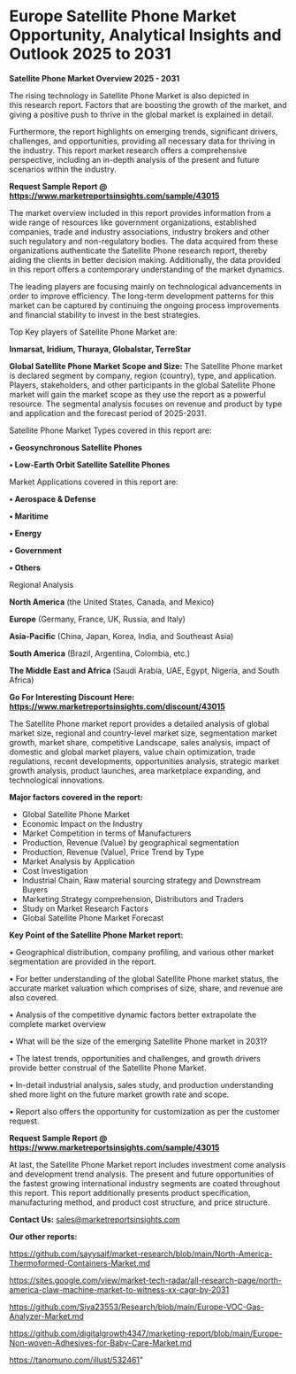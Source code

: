 # Europe Satellite Phone Market Opportunity, Analytical Insights and Outlook 2025 to 2031

<Strong> Satellite Phone Market Overview 2025 - 2031</strong>

The rising technology in Satellite Phone Market is also depicted in this research report. Factors that are boosting the growth of the market, and giving a positive push to thrive in the global market is explained in detail.

Furthermore, the report highlights on emerging trends, significant drivers, challenges, and opportunities, providing all necessary data for thriving in the industry. This report market research offers a comprehensive perspective, including an in-depth analysis of the present and future scenarios within the industry.

<strong>Request Sample Report @ <a href=https://www.marketreportsinsights.com/sample/43015>https://www.marketreportsinsights.com/sample/43015</a></strong>

The market overview included in this report provides information from a wide range of resources like government organizations, established companies, trade and industry associations, industry brokers and other such regulatory and non-regulatory bodies. The data acquired from these organizations authenticate the Satellite Phone research report, thereby aiding the clients in better decision making. Additionally, the data provided in this report offers a contemporary understanding of the market dynamics.

The leading players are focusing mainly on technological advancements in order to improve efficiency. The long-term development patterns for this market can be captured by continuing the ongoing process improvements and financial stability to invest in the best strategies.

Top Key players of Satellite Phone Market are:

<strong>Inmarsat, Iridium, Thuraya, Globalstar, TerreStar</strong>

<strong><b>Global Satellite Phone Market Scope and Size:</b></strong>
The Satellite Phone market is declared segment by company, region (country), type, and application. Players, stakeholders, and other participants in the global Satellite Phone market will gain the market scope as they use the report as a powerful resource. The segmental analysis focuses on revenue and product by type and application and the forecast period of 2025-2031.

Satellite Phone Market Types covered in this report are:

<strong>•  Geosynchronous Satellite Phones

•  Low-Earth Orbit Satellite Satellite Phones</strong>

Market Applications covered in this report are:

<strong>•  Aerospace & Defense

•  Maritime

•  Energy

•  Government

•  Others</strong> 

Regional Analysis

<strong>North America</strong> (the United States, Canada, and Mexico)

<strong>Europe</strong> (Germany, France, UK, Russia, and Italy)

<strong>Asia-Pacific</strong> (China, Japan, Korea, India, and Southeast Asia)

<strong>South America</strong> (Brazil, Argentina, Colombia, etc.)

<strong>The Middle East and Africa</strong> (Saudi Arabia, UAE, Egypt, Nigeria, and South Africa)

<strong>Go For Interesting Discount Here: <a href=https://www.marketreportsinsights.com/discount/43015>https://www.marketreportsinsights.com/discount/43015</a></strong>

The Satellite Phone market report provides a detailed analysis of global market size, regional and country-level market size, segmentation market growth, market share, competitive Landscape, sales analysis, impact of domestic and global market players, value chain optimization, trade regulations, recent developments, opportunities analysis, strategic market growth analysis, product launches, area marketplace expanding, and technological innovations.

<strong><b>Major factors covered in the report:</b></strong>
<ul>
  <li>Global Satellite Phone Market </li>
  <li>Economic Impact on the Industry</li>
  <li>Market Competition in terms of Manufacturers</li>
  <li>Production, Revenue (Value) by geographical segmentation</li>
  <li>Production, Revenue (Value), Price Trend by Type</li>
  <li>Market Analysis by Application</li>
  <li>Cost Investigation</li>
  <li>Industrial Chain, Raw material sourcing strategy and Downstream Buyers</li>
  <li>Marketing Strategy comprehension, Distributors and Traders</li>
  <li>Study on Market Research Factors</li>
  <li>Global Satellite Phone Market Forecast</li>
</ul>

<strong><b>Key Point of the Satellite Phone Market report:</b></strong>

• Geographical distribution, company profiling, and various other market segmentation are provided in the report.

• For better understanding of the global Satellite Phone market status, the accurate market valuation which comprises of size, share, and revenue are also covered.

• Analysis of the competitive dynamic factors better extrapolate the complete market overview

• What will be the size of the emerging Satellite Phone market in 2031?

• The latest trends, opportunities and challenges, and growth drivers provide better construal of the Satellite Phone Market.

• In-detail industrial analysis, sales study, and production understanding shed more light on the future market growth rate and scope.

• Report also offers the opportunity for customization as per the customer request.

<strong>Request Sample Report @ <a href=https://www.marketreportsinsights.com/sample/43015>https://www.marketreportsinsights.com/sample/43015</a></strong>

At last, the Satellite Phone Market report includes investment come analysis and development trend analysis. The present and future opportunities of the fastest growing international industry segments are coated throughout this report. This report additionally presents product specification, manufacturing method, and product cost structure, and price structure.

<strong>Contact Us:</strong>
sales@marketreportsinsights.com

<strong>Our other reports:</strong>

<a href=https://github.com/sayysaif/market-research/blob/main/North-America-Thermoformed-Containers-Market.md>https://github.com/sayysaif/market-research/blob/main/North-America-Thermoformed-Containers-Market.md</a>

<a href=https://sites.google.com/view/market-tech-radar/all-research-page/north-america-claw-machine-market-to-witness-xx-cagr-by-2031>https://sites.google.com/view/market-tech-radar/all-research-page/north-america-claw-machine-market-to-witness-xx-cagr-by-2031</a>

<a href=https://github.com/Siya23553/Research/blob/main/Europe-VOC-Gas-Analyzer-Market.md>https://github.com/Siya23553/Research/blob/main/Europe-VOC-Gas-Analyzer-Market.md</a>

<a href=https://github.com/digitalgrowth4347/marketing-report/blob/main/Europe-Non-woven-Adhesives-for-Baby-Care-Market.md>https://github.com/digitalgrowth4347/marketing-report/blob/main/Europe-Non-woven-Adhesives-for-Baby-Care-Market.md</a>

<a href=https://tanomuno.com/illust/532461>https://tanomuno.com/illust/532461</a>"
